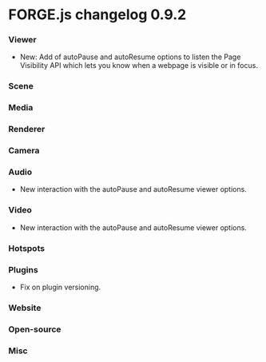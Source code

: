 # FORGE.js changelog 0.9.2

### Viewer

- New: Add of autoPause and autoResume options to listen the Page Visibility API which lets you know when a webpage is visible or in focus.

### Scene


### Media


### Renderer


### Camera


### Audio

- New interaction with the autoPause and autoResume viewer options.

### Video

- New interaction with the autoPause and autoResume viewer options.

### Hotspots


### Plugins

- Fix on plugin versioning.

### Website


### Open-source


### Misc

